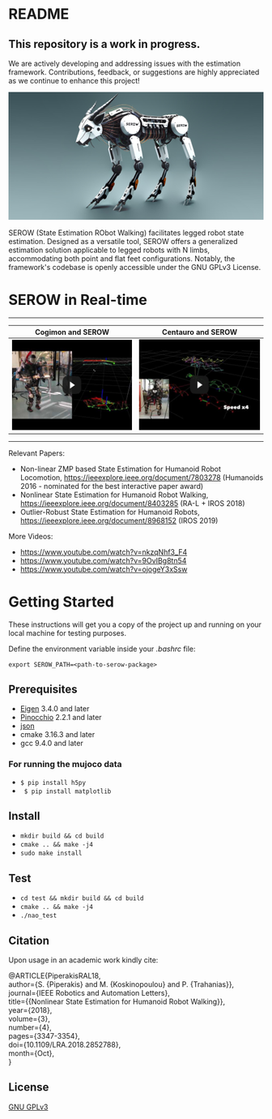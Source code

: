 

# README
## This repository is a work in progress.
We are actively developing and addressing issues with the estimation framework. Contributions, feedback, or suggestions are highly appreciated as we continue to enhance this project!

![SEROW](img/serow.jpg)

SEROW (State Estimation RObot Walking) facilitates legged robot state estimation. Designed as a versatile tool, SEROW offers a generalized estimation solution applicable to legged robots with N limbs, accommodating both point and flat feet configurations. Notably, the framework's codebase is openly accessible under the GNU GPLv3 License.

# SEROW in Real-time
------------------------------------------------------------------ 

| Cogimon and SEROW  | Centauro and SEROW |
| ------------- | ------------- |
| [![YouTube Link](img/cogimon.png)  ](https://www.youtube.com/watch?v=MLmfgADDjj0)  | [![YouTube Link](img/centauro.png)  ](https://www.youtube.com/watch?v=cVWS8oopr_M) |

------------------------------------------------------------------ 

Relevant Papers:
* Non-linear ZMP based State Estimation for Humanoid Robot Locomotion, https://ieeexplore.ieee.org/document/7803278 (Humanoids 2016 - nominated for the best interactive paper award)
* Nonlinear State Estimation for Humanoid Robot Walking, https://ieeexplore.ieee.org/document/8403285 (RA-L + IROS 2018)
* Outlier-Robust State Estimation for Humanoid Robots, https://ieeexplore.ieee.org/document/8968152 (IROS 2019)

More Videos: 
* https://www.youtube.com/watch?v=nkzqNhf3_F4
* https://www.youtube.com/watch?v=9OvIBg8tn54
* https://www.youtube.com/watch?v=ojogeY3xSsw

# Getting Started
These instructions will get you a copy of the project up and running on your local machine for testing purposes.

Define the environment variable inside your *.bashrc* file:
```
export SEROW_PATH=<path-to-serow-package>
```
## Prerequisites
* [Eigen](https://eigen.tuxfamily.org/dox/index.html) 3.4.0 and later
* [Pinocchio](https://github.com/stack-of-tasks/pinocchio) 2.2.1 and later
* [json](https://github.com/nlohmann/json/tree/master)
* cmake 3.16.3 and later
* gcc 9.4.0 and later
### For running the mujoco data
* `$ pip install h5py`
* ` $ pip install matplotlib` 
## Install
* `mkdir build && cd build`
* `cmake .. && make -j4`
* `sudo make install`  

## Test
* `cd test && mkdir build && cd build`
* `cmake .. && make -j4`
* `./nao_test`

## Citation
Upon usage in an academic work kindly cite: <br/>

@ARTICLE{PiperakisRAL18, <br/>
    author={S. {Piperakis} and M. {Koskinopoulou} and P. {Trahanias}}, <br/>
    journal={IEEE Robotics and Automation Letters}, <br/>
    title={{Nonlinear State Estimation for Humanoid Robot Walking}}, <br/>
    year={2018}, <br/>
    volume={3}, <br/>
    number={4}, <br/>
    pages={3347-3354}, <br/>
    doi={10.1109/LRA.2018.2852788}, <br/>
    month={Oct},<br/>
}<br/>

## License
[GNU GPLv3](LICENSE) 

